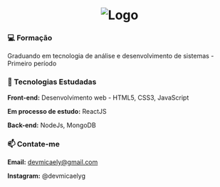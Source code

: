 <h1 align="center">
<!--   <img alt="Ícone do projeto" title="Terminal" src=".github/" width="100px" /> -->
   <img alt="Logo" src="https://i.imgur.com/kJlW4jI.png">
</h1>
</p>

### 💻 Formação
Graduando em tecnologia de análise e desenvolvimento de sistemas - Primeiro período

### 🚀 Tecnologias Estudadas
**Front-end:** Desenvolvimento web - HTML5, CSS3, JavaScript 

**Em processo de estudo:** ReactJS

**Back-end:** NodeJs, MongoDB 

### 📫 Contate-me 
**Email:** devmicaely@gmail.com

**Instagram:** @devmicaelyg
